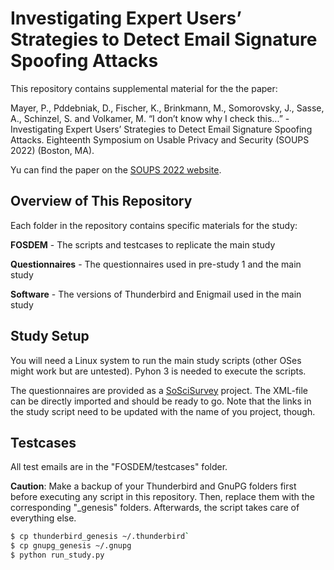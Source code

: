 # Investigating Expert Users’ Strategies to Detect Email Signature Spoofing Attacks

This repository contains supplemental material for the the paper:

Mayer, P., Pddebniak, D., Fischer, K., Brinkmann, M., Somorovsky, J., Sasse, A., Schinzel, S. and Volkamer, M. “I don’t know why I check this...” - Investigating Expert Users’ Strategies to Detect Email Signature Spoofing Attacks. Eighteenth Symposium on Usable Privacy and Security (SOUPS 2022) (Boston, MA).

Yu can find the paper on the [SOUPS 2022 website](https://www.usenix.org/conference/soups2022/presentation/mayer).

## Overview of This Repository

Each folder in the repository contains specific materials for the study:

__FOSDEM__ - The scripts and testcases to replicate the main study

**Questionnaires** - The questionnaires used in pre-study 1 and the main study

**Software** - The versions of Thunderbird and Enigmail used in the main study

## Study Setup

You will need a Linux system to run the main study scripts (other OSes might work but are untested). Pyhon 3 is needed to execute the scripts.

The questionnaires are provided as a [SoSciSurvey](https://www.soscisurvey.de/) project. The XML-file can be directly imported and should be ready to go. Note that the links in the study script need to be updated with the name of you project, though.

## Testcases

All test emails are in the "FOSDEM/testcases" folder.

**Caution**: Make a backup of your Thunderbird and GnuPG folders first before executing any script in this repository. Then, replace them with the corresponding "_genesis" folders. Afterwards, the script takes care of everything else.

```sh
$ cp thunderbird_genesis ~/.thunderbird`
$ cp gnupg_genesis ~/.gnupg
$ python run_study.py
```
